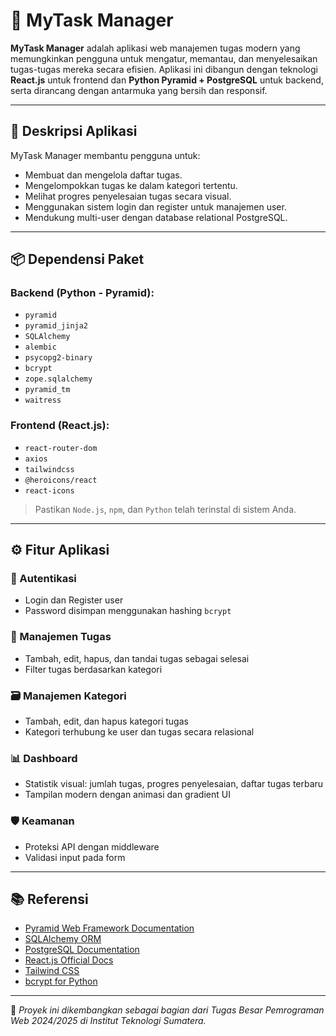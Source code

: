 # 📌 MyTask Manager

**MyTask Manager** adalah aplikasi web manajemen tugas modern yang memungkinkan pengguna untuk mengatur, memantau, dan menyelesaikan tugas-tugas mereka secara efisien. Aplikasi ini dibangun dengan teknologi **React.js** untuk frontend dan **Python Pyramid + PostgreSQL** untuk backend, serta dirancang dengan antarmuka yang bersih dan responsif.

---

## 📝 Deskripsi Aplikasi

MyTask Manager membantu pengguna untuk:
- Membuat dan mengelola daftar tugas.
- Mengelompokkan tugas ke dalam kategori tertentu.
- Melihat progres penyelesaian tugas secara visual.
- Menggunakan sistem login dan register untuk manajemen user.
- Mendukung multi-user dengan database relational PostgreSQL.

---

## 📦 Dependensi Paket

### Backend (Python - Pyramid):
- `pyramid`
- `pyramid_jinja2`
- `SQLAlchemy`
- `alembic`
- `psycopg2-binary`
- `bcrypt`
- `zope.sqlalchemy`
- `pyramid_tm`
- `waitress`

### Frontend (React.js):
- `react-router-dom`
- `axios`
- `tailwindcss`
- `@heroicons/react`
- `react-icons`

> Pastikan `Node.js`, `npm`, dan `Python` telah terinstal di sistem Anda.

---

## ⚙️ Fitur Aplikasi

### 🔐 Autentikasi
- Login dan Register user
- Password disimpan menggunakan hashing `bcrypt`

### 📂 Manajemen Tugas
- Tambah, edit, hapus, dan tandai tugas sebagai selesai
- Filter tugas berdasarkan kategori

### 🗃️ Manajemen Kategori
- Tambah, edit, dan hapus kategori tugas
- Kategori terhubung ke user dan tugas secara relasional

### 📊 Dashboard
- Statistik visual: jumlah tugas, progres penyelesaian, daftar tugas terbaru
- Tampilan modern dengan animasi dan gradient UI

### 🛡️ Keamanan
- Proteksi API dengan middleware
- Validasi input pada form

---

## 📚 Referensi

- [Pyramid Web Framework Documentation](https://docs.pylonsproject.org/projects/pyramid/en/latest/)
- [SQLAlchemy ORM](https://www.sqlalchemy.org/)
- [PostgreSQL Documentation](https://www.postgresql.org/docs/)
- [React.js Official Docs](https://reactjs.org/)
- [Tailwind CSS](https://tailwindcss.com/)
- [bcrypt for Python](https://pypi.org/project/bcrypt/)

---

📌 _Proyek ini dikembangkan sebagai bagian dari Tugas Besar Pemrograman Web 2024/2025 di Institut Teknologi Sumatera._